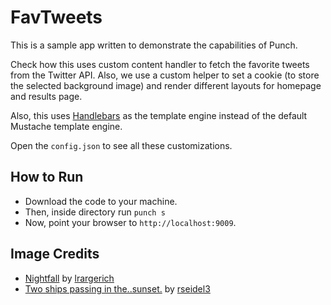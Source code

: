 # FavTweets

This is a sample app written to demonstrate the capabilities of Punch. 

Check how this uses custom content handler to fetch the favorite tweets from the Twitter API. Also, we use a custom helper to set a cookie (to store the selected background image) and render different layouts for homepage and results page. 

Also, this uses [Handlebars](handlebarsjs.com) as the template engine instead of the default Mustache template engine.

Open the `config.json` to see all these customizations.

## How to Run

* Download the code to your machine.
* Then, inside directory run `punch s`
* Now, point your browser to `http://localhost:9009`.

## Image Credits

* [Nightfall](http://www.flickr.com/photos/lrargerich/3522236501/) by [lrargerich](http://www.flickr.com/photos/lrargerich/)
* [Two ships passing in the..sunset.](http://www.flickr.com/photos/56194068@N04/6782070894/) by [rseidel3](http://www.flickr.com/photos/56194068@N04/)
